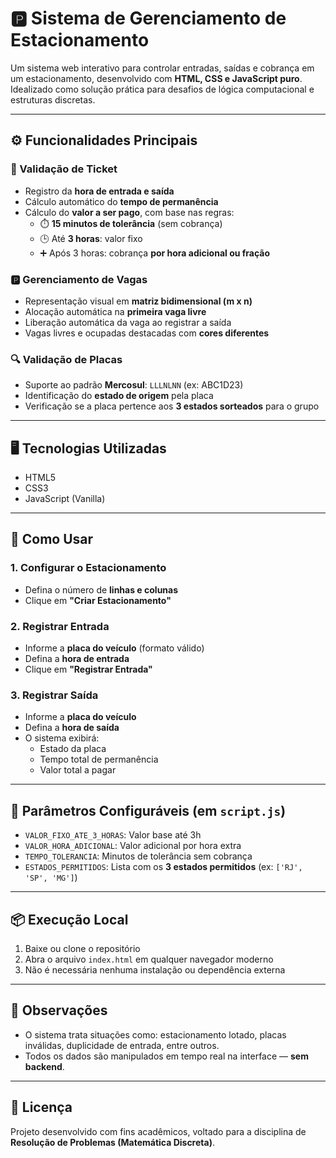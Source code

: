 
# 🅿️ Sistema de Gerenciamento de Estacionamento

Um sistema web interativo para controlar entradas, saídas e cobrança em um estacionamento, desenvolvido com **HTML, CSS e JavaScript puro**. Idealizado como solução prática para desafios de lógica computacional e estruturas discretas.

---

## ⚙️ Funcionalidades Principais

### 🧾 Validação de Ticket
- Registro da **hora de entrada e saída**
- Cálculo automático do **tempo de permanência**
- Cálculo do **valor a ser pago**, com base nas regras:
  - ⏱️ **15 minutos de tolerância** (sem cobrança)
  - 🕒 Até **3 horas**: valor fixo
  - ➕ Após 3 horas: cobrança **por hora adicional ou fração**

### 🅿️ Gerenciamento de Vagas
- Representação visual em **matriz bidimensional (m x n)**
- Alocação automática na **primeira vaga livre**
- Liberação automática da vaga ao registrar a saída
- Vagas livres e ocupadas destacadas com **cores diferentes**

### 🔍 Validação de Placas
- Suporte ao padrão **Mercosul**: `LLLNLNN` (ex: ABC1D23)
- Identificação do **estado de origem** pela placa
- Verificação se a placa pertence aos **3 estados sorteados** para o grupo

---

## 🖥️ Tecnologias Utilizadas
- HTML5
- CSS3
- JavaScript (Vanilla)

---

## 🚀 Como Usar

### 1. Configurar o Estacionamento
- Defina o número de **linhas e colunas**
- Clique em **"Criar Estacionamento"**

### 2. Registrar Entrada
- Informe a **placa do veículo** (formato válido)
- Defina a **hora de entrada**
- Clique em **"Registrar Entrada"**

### 3. Registrar Saída
- Informe a **placa do veículo**
- Defina a **hora de saída**
- O sistema exibirá:
  - Estado da placa
  - Tempo total de permanência
  - Valor total a pagar

---

## 🔧 Parâmetros Configuráveis (em `script.js`)
- `VALOR_FIXO_ATE_3_HORAS`: Valor base até 3h
- `VALOR_HORA_ADICIONAL`: Valor adicional por hora extra
- `TEMPO_TOLERANCIA`: Minutos de tolerância sem cobrança
- `ESTADOS_PERMITIDOS`: Lista com os **3 estados permitidos** (ex: `['RJ', 'SP', 'MG']`)

---

## 📦 Execução Local

1. Baixe ou clone o repositório
2. Abra o arquivo `index.html` em qualquer navegador moderno
3. Não é necessária nenhuma instalação ou dependência externa

---

## 📌 Observações

- O sistema trata situações como: estacionamento lotado, placas inválidas, duplicidade de entrada, entre outros.
- Todos os dados são manipulados em tempo real na interface — **sem backend**.

---

## 📘 Licença

Projeto desenvolvido com fins acadêmicos, voltado para a disciplina de **Resolução de Problemas (Matemática Discreta)**.
